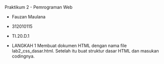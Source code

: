 Praktikum 2 - Pemrograman Web

- Fauzan Maulana
- 312010115
- TI.20.D.1

- LANGKAH 1
Membuat dokumen HTML dengan nama file lab2_css_dasar.html. Setelah itu buat struktur dasar HTML dan masukan codingnya.
